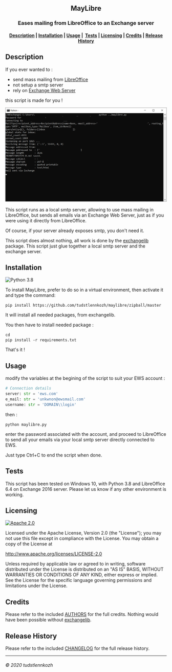 <h2 align="center">
    MayLibre
</h2>
<h3 align="center">
    Eases mailing from LibreOffice to an Exchange server
</h3>
<h4 align="center">
  <a href="#description">Description</a> |
  <a href="#installation">Installation</a> |
  <a href="#usage">Usage</a> |
  <a href="#tests">Tests</a> |
  <a href="#licensing">Licensing</a> |
  <a href="#credits">Credits</a> |
  <a href="#release-history">Release History</a>
</h4>

## Description

If you ever wanted to :

* send mass mailing from [LibreOffice](https://www.libreoffice.org/)
* not setup a smtp server
* rely on [Exchange Web Server](https://en.wikipedia.org/wiki/Microsoft_Exchange_Server)

this script is made for you !

![screenshot](media/screenshot.png)

This script runs as a local smtp server, allowing to use mass mailing in LibreOffice, but sends all emails via an Exchange Web Server, just as if you were using it directly from LibreOffice.

Of course, if your server already exposes smtp, you don't need it.

This script does almost nothing, all work is done by the [exchangelib](https://pypi.org/project/exchangelib/) package. This script just glue together a local smtp server and the exchange server.


## Installation

![Python 3.8](https://img.shields.io/badge/python-3.8-blue) 

To install MayLibre, prefer to do so in a virtual environment, then activate it and type the command:

    pip install https://github.com/tudstlennkozh/maylibre/zipball/master

It will install all needed packages, from exchangelib.

You then have to install needed package :

```
cd 
pip install -r requirements.txt
```

That's it !

## Usage

modify the variables at the begining of the script to suit your EWS account  :

```python
# Connection details
server: str = 'ews.com'
e_mail: str = 'unkwnon@ewsmail.com'
username: str = 'DOMAIN\\login'
```

then :

    python maylibre.py

enter the password associated with the account, and proceed to LibreOffice to send all your emails via your local smtp server directly connected to EWS.

Just type Ctrl+C to end the script when done.

## Tests

This script has been tested on Windows 10, with Python 3.8 and LibreOffice 6.4 on Exchange 2016 server. Please let us know if any other environment is working.

## Licensing

[![Apache 2.0](https://img.shields.io/badge/license-Apache-blue)](/LICENSE)

Licensed under the Apache License, Version 2.0 (the "License"); you may not use this file except in compliance with the License. You may obtain a copy of the License at 

http://www.apache.org/licenses/LICENSE-2.0

Unless required by applicable law or agreed to in writing, software distributed under the License is distributed on an "AS IS" BASIS, WITHOUT WARRANTIES OR CONDITIONS OF ANY KIND, either express or implied. See the License for the specific language governing permissions and limitations under the License.

## Credits

Please refer to the included [AUTHORS](/AUTHORS.md) for the full credits. Nothing would have been possible without [exchangelib](https://pypi.org/project/exchangelib/).

## Release History

Please refer to the included [CHANGELOG](/CHANGELOG.md) for the full release
history.

-------------------------
###### © 2020 tudstlennkozh


